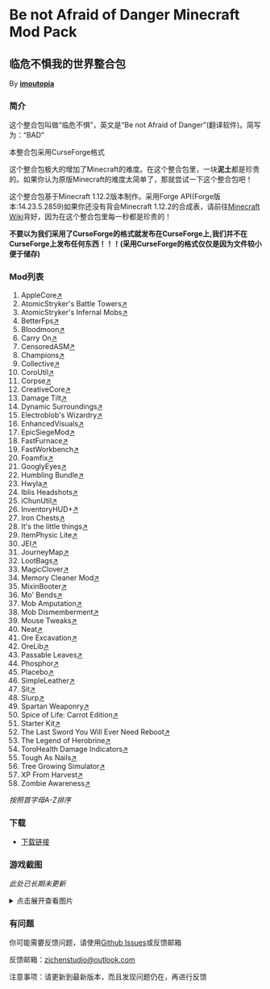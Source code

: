 # Be not Afraid of Danger Minecraft Mod Pack

## 临危不惧我的世界整合包

By [**imoutopia**](https://github.com/zichenstudio)

### 简介

这个整合包叫做“临危不惧”，英文是“Be not Afraid of Danger”(翻译软件)。简写为：“BAD”

本整合包采用CurseForge格式

这个整合包极大的增加了Minecraft的难度。在这个整合包里，一块**泥土**都是珍贵的。如果你认为原版Minecraft的难度太简单了，那就尝试一下这个整合包吧！

这个整合包基于Minecraft 1.12.2版本制作。采用Forge API(Forge版本:14.23.5.2859)如果你还没有背会Minecraft 1.12.2的合成表，请前往[Minecraft Wiki](https://minecraft.fandom.com/wiki/Minecraft_Wiki)背好，因为在这个整合包里每一秒都是珍贵的！

**不要以为我们采用了CurseForge的格式就发布在CurseForge上,我们并不在CurseForge上发布任何东西！！！(采用CurseForge的格式仅仅是因为文件较小便于储存)**

### Mod列表

1. AppleCore[↗](https://www.curseforge.com/minecraft/mc-mods/applecore)
2. AtomicStryker's Battle Towers[↗](https://www.curseforge.com/minecraft/mc-mods/atomicstrykers-battle-towers)
3. AtomicStryker's Infernal Mobs[↗](https://www.curseforge.com/minecraft/mc-mods/atomicstrykers-infernal-mobs)
4. BetterFps[↗](https://www.curseforge.com/minecraft/mc-mods/betterfps)
5. Bloodmoon[↗](https://www.curseforge.com/minecraft/mc-mods/bloodmoon)
6. Carry On[↗](https://www.curseforge.com/minecraft/mc-mods/carry-on)
7. CensoredASM[↗](https://www.curseforge.com/minecraft/mc-mods/lolasm)
8. Champions[↗](https://www.curseforge.com/minecraft/mc-mods/champions)
9. Collective[↗](https://www.curseforge.com/minecraft/mc-mods/collective)
10. CoroUtil[↗](https://www.curseforge.com/minecraft/mc-mods/coroutil)
11. Corpse[↗](https://www.curseforge.com/minecraft/mc-mods/corpse)
12. CreativeCore[↗](https://www.curseforge.com/minecraft/mc-mods/creativecore)
13. Damage Tilt[↗](https://www.curseforge.com/minecraft/mc-mods/damage-tilt)
14. Dynamic Surroundings[↗](https://www.curseforge.com/minecraft/mc-mods/dynamic-surroundings)
15. Electroblob's Wizardry[↗](https://www.curseforge.com/minecraft/mc-mods/electroblobs-wizardry)
16. EnhancedVisuals[↗](https://www.curseforge.com/minecraft/mc-mods/enhancedvisuals)
17. EpicSiegeMod[↗](https://www.curseforge.com/minecraft/mc-mods/epic-siege-mod)
18. FastFurnace[↗](https://www.curseforge.com/minecraft/mc-mods/fastfurnace)
19. FastWorkbench[↗](https://www.curseforge.com/minecraft/mc-mods/fastworkbench)
20. Foamfix[↗](https://www.curseforge.com/minecraft/mc-mods/foamfix-optimization-mod)
21. GooglyEyes[↗](https://www.curseforge.com/minecraft/mc-mods/googlyeyes)
22. Humbling Bundle[↗](https://www.curseforge.com/minecraft/mc-mods/humbling-bundle)
23. Hwyla[↗](https://www.curseforge.com/minecraft/mc-mods/hwyla)
24. Iblis Headshots[↗](https://www.curseforge.com/minecraft/mc-mods/iblis-headshots)
25. iChunUtil[↗](https://www.curseforge.com/minecraft/mc-mods/ichunutil)
26. InventoryHUD+[↗](https://www.curseforge.com/minecraft/mc-mods/inventory-hud-forge)
27. Iron Chests[↗](https://www.curseforge.com/minecraft/mc-mods/iron-chests)
28. It's the little things[↗](https://www.curseforge.com/minecraft/mc-mods/its-the-little-things)
29. ItemPhysic Lite[↗](https://www.curseforge.com/minecraft/mc-mods/itemphysic-lite)
30. JEI[↗](https://www.curseforge.com/minecraft/mc-mods/jei)
31. JourneyMap[↗](https://beta.curseforge.com/minecraft/mc-mods/journeymap)
32. LootBags[↗](https://www.curseforge.com/minecraft/mc-mods/lootbags)
33. MagicClover[↗](https://www.mcmod.cn/class/1167.html)
34. Memory Cleaner Mod[↗](https://www.curseforge.com/minecraft/mc-mods/memory-cleaner-mod)
35. MixinBooter[↗](https://www.curseforge.com/minecraft/mc-mods/mixin-booter)
36. Mo' Bends[↗](https://www.curseforge.com/minecraft/mc-mods/mo-bends)
37. Mob Amputation[↗](https://www.curseforge.com/minecraft/mc-mods/mob-amputation)
38. Mob Dismemberment[↗](https://www.curseforge.com/minecraft/mc-mods/mob-dismemberment)
39. Mouse Tweaks[↗](https://www.curseforge.com/minecraft/mc-mods/mouse-tweaks)
40. Neat[↗](https://www.curseforge.com/minecraft/mc-mods/neat)
41. Ore Excavation[↗](https://www.curseforge.com/minecraft/mc-mods/ore-excavation)
42. OreLib[↗](https://www.curseforge.com/minecraft/mc-mods/orelib)
43. Passable Leaves[↗](https://www.curseforge.com/minecraft/mc-mods/passable-leaves)
44. Phosphor[↗](https://www.curseforge.com/minecraft/mc-mods/phosphor-forge)
45. Placebo[↗](https://www.curseforge.com/minecraft/mc-mods/placebo)
46. SimpleLeather[↗](https://www.curseforge.com/minecraft/mc-mods/simpleleather)
47. Sit[↗](https://www.curseforge.com/minecraft/mc-mods/sit)
48. Slurp[↗](https://www.curseforge.com/minecraft/mc-mods/slurp)
49. Spartan Weaponry[↗](https://www.curseforge.com/minecraft/mc-mods/spartan-weaponry)
50. Spice of Life: Carrot Edition[↗](https://www.curseforge.com/minecraft/mc-mods/spice-of-life-carrot-edition)
51. Starter Kit[↗](https://www.curseforge.com/minecraft/mc-mods/starter-kit)
52. The Last Sword You Will Ever Need Reboot[↗](https://www.curseforge.com/minecraft/mc-mods/the-last-sword-you-will-ever-need-reboot)
53. The Legend of Herobrine[↗](https://www.curseforge.com/minecraft/mc-mods/the-legend-of-herobrine)
54. ToroHealth Damage Indicators[↗](https://www.curseforge.com/minecraft/mc-mods/torohealth-damage-indicators)
55. Tough As Nails[↗](https://www.curseforge.com/minecraft/mc-mods/tough-as-nails)
56. Tree Growing Simulator[↗](https://www.curseforge.com/minecraft/mc-mods/tree-growing-simulator)
57. XP From Harvest[↗](https://www.curseforge.com/minecraft/mc-mods/xp-from-harvest)
58. Zombie Awareness[↗](https://www.curseforge.com/minecraft/mc-mods/zombie-awareness)

*按照首字母A-Z排序*

### 下载

- [下载链接](https://github.com/zichenstudio/BADmcpack/releases)

### 游戏截图

*此处已长期未更新*

<details>
  <summary>点击展开查看图片</summary>

  ![ta.webp](./img/ta.webp)

  ![chicken.webp](./img/chicken.webp)

  ![chickenboom.webp](./img/chickenboom.webp)

  ![night0.webp](./img/night0.webp)

  ![night1.webp](./img/night1.webp)

  ![night2.webp](./img/night2.webp)

  ![die1.webp](./img/die1.webp)

  ![day.webp](./img/day.webp)

</details>

### 有问题

你可能需要反馈问题，请使用[Github Issues](https://github.com/zichenstudio/BADmcpack/issues)或反馈邮箱

反馈邮箱：<zichenstudio@outlook.com>

注意事项：请更新到最新版本，而且发现问题仍在，再进行反馈
